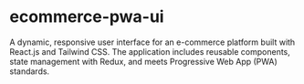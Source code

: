 # ecommerce-pwa-ui
A dynamic, responsive user interface for an e-commerce platform built with React.js and Tailwind CSS. The application includes reusable components, state management with Redux, and meets Progressive Web App (PWA) standards.
